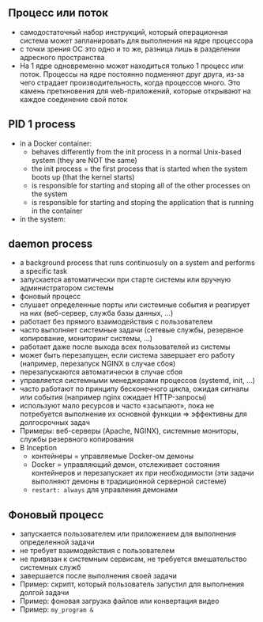 ## Процесс или поток
* самодостаточный набор инструкций, который операционная система может запланировать для выполнения на ядре процессора
* с точки зрения ОС это одно и то же, разница лишь в разделении адресного пространства
* На 1 ядре одновременно может находиться только 1 процесс или поток. Процессы на ядре постоянно подменяют друг друга, из-за чего страдает производительность, когда процессов много. Это камень преткновения для web-приложений, которые открывают на каждое соединение свой поток

## PID 1 process
* in a Docker container:
  + behaves differently from the init process in a normal Unix-based system (they are NOT the same)
  + the init process = the first process that is started when the system boots up (that the kernel starts)
  + is responsible for starting and stoping all of the other processes on the system
  + is responsible for starting and stoping the application that is running in the container
* in the system:
  
## daemon process
* a background process that runs continuosuly on a system and performs a specific task
* запускается автоматически при старте системы или вручную администратором системы
* фоновый процесс
* слушает определенные порты или системные события и реагирует на них (веб-сервер, служба базы данных, ...)
* работает без прямого взаимодействия с пользователем
* часто выполняет системные задачи (сетевые службы, резервное копирование, мониторинг системы, ...)
* работает даже после выхода всех пользователей из системы
* может быть перезапущен, если система завершает его работу (например, перезапуск NGINX в случае сбоя)
* перезапускаются автоматически в случае сбоя
* управляется системными менеджерами процессов (systemd, init, ...)
* часто работают по принципу бесконечного цикла, ожидая сигналы или события (например nginx ожидает HTTP-запросы)
* используют мало ресурсов и часто «засыпают», пока не потребуется выполнение их основной функции => эффективны для долгосрочных задач
* Примеры: веб-серверы (Apache, NGINX), системные мониторы, службы резервного копирования
* В Inception
  + контейнеры = управляемые Docker-ом демоны
  + Docker = управляющий демон, отслеживает состояния контейнеров и перезапускает их при необходимости (эти задачи выполняют демоны в традиционной серверной системе)
  + `restart: always` для управления демонами

## Фоновый процесс
* запускается пользователем или приложением для выполнения определенной задачи
* не требует взаимодействия с пользователем
* не привязан к системным сервисам, не требуется вмешательство системных служб
* завершается после выполнения своей задачи
* Пример: скрипт, который пользователь запустил для выполнения долгой задачи
* Пример: фоновая загрузка файлов или конвертация видео
* Пример: `my_program &`
